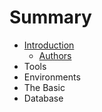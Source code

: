 # Summary

* [Introduction](README.md)
   * [Authors](authors.md)
* Tools
* Environments
* The Basic
* Database

